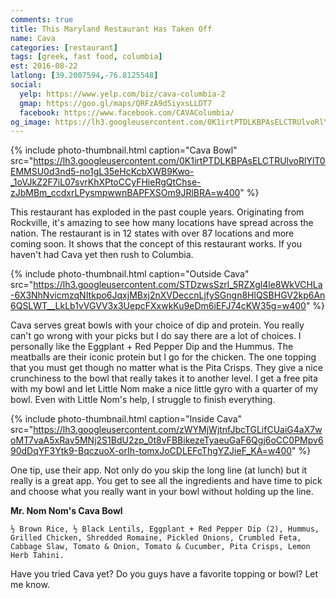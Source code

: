 ```yaml
---
comments: true
title: This Maryland Restaurant Has Taken Off
name: Cava
categories: [restaurant]
tags: [greek, fast food, columbia]
est: 2016-08-22
latlong: [39.2007594,-76.8125548]
social:
  yelp: https://www.yelp.com/biz/cava-columbia-2
  gmap: https://goo.gl/maps/QRFzA9d5iyxsLLDT7
  facebook: https://www.facebook.com/CAVAColumbia/
og_image: https://lh3.googleusercontent.com/0K1irtPTDLKBPAsELCTRUlvoRlYlT0EMMSU0d3nd5-no1gL35eHcKcbXWB9Kwo-_1oVJkZ2F7iL07svrKhXPtoCCyFHieRgQtChse-zJbMBm_ccdxrLPysmpwwnBAPFXSOm9JRlBRA=w400
---
```


{%
  include photo-thumbnail.html 
  caption="Cava Bowl"
  src="https://lh3.googleusercontent.com/0K1irtPTDLKBPAsELCTRUlvoRlYlT0EMMSU0d3nd5-no1gL35eHcKcbXWB9Kwo-_1oVJkZ2F7iL07svrKhXPtoCCyFHieRgQtChse-zJbMBm_ccdxrLPysmpwwnBAPFXSOm9JRlBRA=w400"
%}

This restaurant has exploded in the past couple years. Originating from Rockville, it's amazing to see how many locations have spread across the nation. The restaurant is in 12 states with over 87 locations and more coming soon. It shows that the concept of this restaurant works. If you haven't had Cava yet then rush to Columbia.

<!--more-->

{%
  include photo-thumbnail.html 
  caption="Outside Cava"
  src="https://lh3.googleusercontent.com/STDzwsSzrl_5RZXgl4le8WkVCHLa-6X3NhNvicmzqNItkpo6JqxjMBxj2nXVDeccnLjfySGngn8HlQSBHGV2kp6An6QSLWT__LkLb1vVGVV3x3UepcFXxwkKu9eDm6iEFJ74cKW35g=w400"
%}

Cava serves great bowls with your choice of dip and protein. You really can't go wrong with your picks but I do say there are a lot of choices. I personally like the Eggplant + Red Pepper Dip and the Hummus. The meatballs are their iconic protein but I go for the chicken. The one topping that you must get though no matter what is the Pita Crisps. They give a nice crunchiness to the bowl that really takes it to another level. I get a free pita with my bowl and let Little Nom make a nice little gyro with a quarter of my bowl. Even with Little Nom's help, I struggle to finish everything.

{%
  include photo-thumbnail.html 
  caption="Inside Cava"
  src="https://lh3.googleusercontent.com/zWYMjWjtnfJbcTGLifCUaiG4aX7woMT7vaA5xRav5MNj2S1BdU2zp_0t8vFBBikezeTyaeuGaF6Qgj6oCC0PMpv690dDqYF3Ytk9-BqczuoX-orIh-tomxJoCDLEFcThgYZJieF_KA=w400"
%}

One tip, use their app. Not only do you skip the long line (at lunch) but it really is a great app. You get to see all the ingredients and have time to pick and choose what you really want in your bowl without holding up the line.  

**Mr. Nom Nom's Cava Bowl**
```
½ Brown Rice, ½ Black Lentils, Eggplant + Red Pepper Dip (2), Hummus, Grilled Chicken, Shredded Romaine, Pickled Onions, Crumbled Feta, Cabbage Slaw, Tomato & Onion, Tomato & Cucumber, Pita Crisps, Lemon Herb Tahini.
```

Have you tried Cava yet? Do you guys have a favorite topping or bowl? Let me know.
